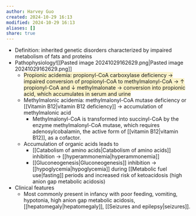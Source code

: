 ```yaml
---
author: Harvey Guo
created: 2024-10-29 16:13
modified: 2024-10-29 16:13
aliases: []
share: true
---
```

- Definition: inherited genetic disorders characterized by impaired metabolism of fats and proteins
- Pathophysiology![[Pasted image 20241029162629.png|Pasted image 20241029162629.png]]
	- <span style="background:rgba(240, 200, 0, 0.2)">Propionic acidemia: propionyl-CoA carboxylase deficiency → impaired conversion of propionyl-CoA to methylmalonyl-CoA → ↑ propionyl-CoA and ↓ methylmalonate → conversion into propionic acid, which accumulates in serum and urine</span>
	- Methylmalonic acidemia: methylmalonyl-CoA mutase deficiency or [[Vitamin B12|vitamin B12 deficiency]] → accumulation of methylmalonic acid
		- Methylmalonyl-CoA is transformed into succinyl-CoA by the enzyme methylmalonyl-CoA mutase, which requires adenosylcobalamin, the active form of [[vitamin B12|vitamin B12]], as a cofactor.
	- Accumulation of organic acids leads to
		- [[Catabolism of amino acids|Catabolism of amino acids]] inhibition → [[hyperammonemia|hyperammonemia]]
		- [[Gluconeogenesis|Gluconeogenesis]] inhibition → [[hypoglycemia|hypoglycemia]] during [[Metabolic fuel use|fasting]] periods and increased risk of ketoacidosis (high anion gap metabolic acidosis)
- Clinical features
	- Most commonly present in infancy with poor feeding, vomiting, hypotonia, high anion gap metabolic acidosis, [[hepatomegaly|hepatomegaly]], [[Seizures and epilepsy|seizures]].
